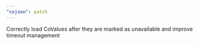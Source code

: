 ```yaml
---
"cojson": patch
---
```


Correctly load CoValues after they are marked as unavailable and improve timeout management
